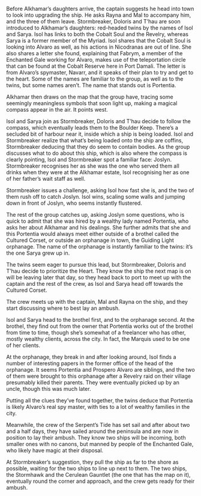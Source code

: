Before Alkhamar’s daughters arrive, the captain suggests he head into town to look into upgrading the ship. He asks Rayna and Mal to accompany him, and the three of them leave.
Stormbreaker, Doloris and T’hau are soon introduced to Alkhamar’s daughters: red-headed twins by the names of Isol and Sarya. Isol has links to both the Cobalt Soul and the Revelry, whereas Sarya is a former member of the Myriad. Isol shares that the Cobalt Soul is looking into Alvaro as well, as his actions in Nicodranas are out of line. She also shares a letter she found, explaining that Fabrym, a member of the Enchanted Gale working for Alvaro, makes use of the teleportation circle that can be found at the Cobalt Reserve here in Port Damali.
The letter is from Alvaro’s spymaster, Navarr, and it speaks of their plan to try and get to the heart. Some of the names are familiar to the group, as well as to the twins, but some names aren’t. The name that stands out is Portentia.

Alkhamar then draws on the map that the group have, tracing some seemingly meaningless symbols that soon light up, making a magical compass appear in the air. It points west.

Isol and Sarya join as Stormbreaker, Doloris and T’hau decide to follow the compass, which eventually leads them to the Boulder Keep. There’s a secluded bit of harbour near it, inside which a ship is being loaded. Isol and Stormbreaker realize that what’s being loaded onto the ship are coffins, Stormbreaker deducing that they do seem to contain bodies. 
As the group discusses what to do about this ship, which is also where the compass is clearly pointing, Isol and Stormbreaker spot a familiar face: Joslyn. Stormbreaker recognises her as she was the one who served them all drinks when they were at the Alkhamar estate, Isol recognising her as one of her father’s wait staff as well.

Stormbreaker issues a challenge, asking Isol how fast she is, and the two of them rush off to catch Joslyn. Isol wins, scaling some walls and jumping down in front of Joslyn, who seems instantly flustered.

The rest of the group catches up, asking Joslyn some questions, who is quick to admit that she was hired by a wealthy lady named Portentia, who asks her about Alkhamar and his dealings. She further admits that she and this Portentia would always meet either outside of a brothel called the Cultured Corset, or outside an orphanage in town, the Guiding Light orphanage. The name of the orphanage is instantly familiar to the twins: it’s the one Sarya grew up in.  

The twins seem eager to pursue this lead, but Stormbreaker, Doloris and T’hau decide to prioritize the Heart. They know the ship the next map is on will be leaving later that day, so they head back to port to meet up with the captain and the rest of the crew, as Isol and Sarya head off towards the Cultured Corset. 

The crew meets up with the captain, Mal and Rayna on the ship, and they start discussing where to best lay an ambush.

Isol and Sarya head to the brothel first, and to the orphanage second. At the brothel, they find out from the owner that Portentia works out of the brothel from time to time, though she’s somewhat of a freelancer who has other, mostly wealthy clients, across the city. In fact, the Marquis used to be one of her clients.

At the orphanage, they break in and after looking around, Isol finds a number of interesting papers in the former office of the head of the orphanage. It seems Portentia and Prospero Alvaro are siblings, and the two of them were brought to this orphanage after a Revelry raid on their village presumably killed their parents. They were eventually picked up by an uncle, though this was much later.

Putting all the clues they’ve found together, the twins deduce that Portentia is likely Alvaro’s real spy master, with ties to a lot of wealthy families in the city. 

Meanwhile, the crew of the Serpent’s Tide has set sail and after about two and a half days, they have sailed around the peninsula and are now in position to lay their ambush. They know two ships will be incoming, both smaller ones with no canons, but manned by people of the Enchanted Gale, who likely have magic at their disposal. 

At Stormbreaker’s suggestion, they pull the ship as far to the shore as possible, waiting for the two ships to line up next to them. The two ships, the Stormhawk and the Cerulean Gauntlet (the one that has the map on it), eventually round the corner and approach, and the crew gets ready for their ambush. 

